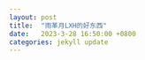 ```yaml
---
layout: post
title:  "雨革月LXH的好东西"
date:   2023-3-28 16:50:00 +0800
categories: jekyll update
---
```

